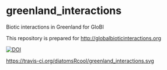 # greenland_interactions
Biotic interactions in Greenland for GloBI

This repository is prepared for http://globalbioticinteractions.org

[![DOI](https://zenodo.org/badge/77158859.svg)](https://zenodo.org/badge/latestdoi/77158859)

https://travis-ci.org/diatomsRcool/greenland_interactions.svg
